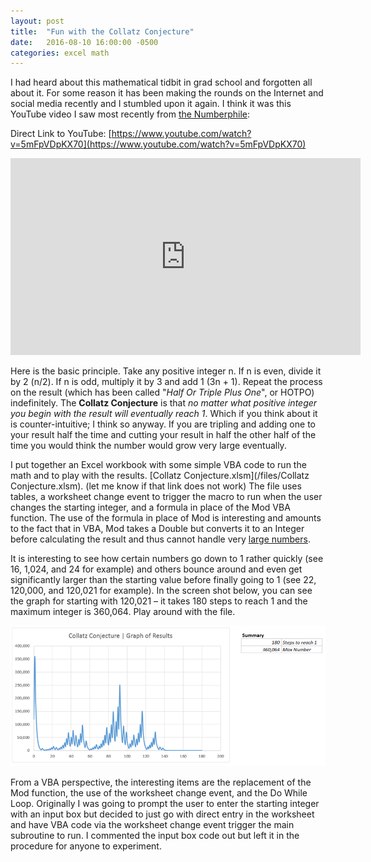 ```yaml
---
layout: post
title:  "Fun with the Collatz Conjecture"
date:   2016-08-10 16:00:00 -0500
categories: excel math
---
```

I had heard about this mathematical tidbit in grad school and forgotten all about it. For some reason it has been making the rounds on the Internet and social media recently and I stumbled upon it again. I think it was this YouTube video I saw most recently from [the Numberphile](http://www.numberphile.com/index.html): 

Direct Link to YouTube: [https://www.youtube.com/watch?v=5mFpVDpKX70](https://www.youtube.com/watch?v=5mFpVDpKX70)

<iframe width="560" height="315" src="https://www.youtube.com/embed/5mFpVDpKX70" frameborder="0" allowfullscreen></iframe>

Here is the basic principle. Take any positive integer n. If n is even, divide it by 2 (n/2). If n is odd, multiply it by 3 and add 1 (3n + 1). Repeat the process on the result (which has been called "_Half Or Triple Plus One_", or HOTPO) indefinitely. The **Collatz Conjecture** is that _no matter what positive integer you begin with the result will eventually reach 1_. Which if you think about it is counter-intuitive; I think so anyway. If you are tripling and adding one to your result half the time and cutting your result in half the other half of the time you would think the number would grow very large eventually.

I put together an Excel workbook with some simple VBA code to run the math and to play with the results. [Collatz Conjecture.xlsm](/files/Collatz Conjecture.xlsm). (let me know if that link does not work) The file uses tables, a worksheet change event to trigger the macro to run when the user changes the starting integer, and a formula in place of the Mod VBA function. The use of the formula in place of Mod is interesting and amounts to the fact that in VBA, Mod takes a Double but converts it to an Integer before calculating the result and thus cannot handle very [large numbers](https://support.microsoft.com/en-us/kb/205053). 

It is interesting to see how certain numbers go down to 1 rather quickly (see 16, 1,024, and 24 for example) and others bounce around and even get significantly larger than the starting value before finally going to 1 (see 22, 120,000, and 120,021 for example). In the screen shot below, you can see the graph for starting with 120,021 – it takes 180 steps to reach 1 and the maximum integer is 360,064. Play around with the file.

![Collatz Graph 120,021](/img/CollatzConjectureGraph.png)

From a VBA perspective, the interesting items are the replacement of the Mod function, the use of the worksheet change event, and the Do While Loop. Originally I was going to prompt the user to enter the starting integer with an input box but decided to just go with direct entry in the worksheet and have VBA code via the worksheet change event trigger the main subroutine to run. I commented the input box code out but left it in the procedure for anyone to experiment.

